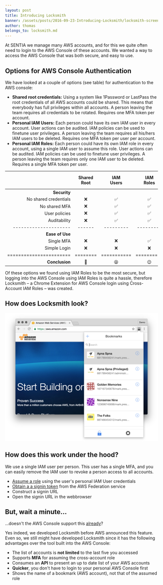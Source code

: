 ```yaml
---
layout: post
title: Introducing Locksmith
banner: /assets/posts/2016-09-23-Introducing-Locksmith/locksmith-screenshot.png
author: thomas
belongs_to: locksmith.md
---
```


At SENTIA we manage many AWS accounts, and for this we quite often need to
login to the AWS Console of these accounts. We wanted a way to access the AWS
Console that was both secure, and easy to use. 


## Options for AWS Console Authentication

We have looked at a couple of options (see table) for authentication to the AWS
console:

  * **Shared root credentials:**
    Using a system like 1Password or LastPass the root credentials of all AWS accounts could be shared.
    This means that everybody has full privileges within all accounts.
    A person leaving the team requires all credentials to be rotated.
    Requires one MFA token per account.
  * **Personal IAM Users:**
    Each person could have its own IAM user in every account.
    User actions can be audited.
    IAM policies can be used to finetune user privileges.
    A person leaving the team requires all his/hers IAM users to be deleted.
    Requires one MFA token per user per account.
  * **Personal IAM Roles:**
    Each person could have its own IAM role in every account, using a single IAM user to assume this role.
    User actions can be audited.
    IAM policies can be used to finetune user privileges.
    A person leaving the team requires only one IAM user to be deleted.
    Requires a single MFA token per user.

<div markdown="1" class="feature-last-column">

|                       | Shared<br/>Root   | IAM<br/>Users | IAM<br/>Roles | IAM Roles<br/>&<br/>Locksmith |
| --------------------: | :----: | :-------: | :-------: | :-------------------: |
| **Security**          |        |           |           |                       |
| No shared credentials | ❌     | ✅        | ✅        | ✅                    |
| No shared MFA         | ❌     | ✅        | ✅        | ✅                    |
| User policies         | ❌     | ✅        | ✅        | ✅                    |
| Auditability          | ❌     | ✅         | ✅        | ✅                    |
| --------------------- | ------ | --------- | --------- | --------------------- |
| **Ease of Use**       |        |           |           |                       |
| Single MFA            | ❌     | ❌        | ✅        | ✅                     |
| Simple Login          | ❌     | ❌        | ❌        | ✅                     |
|=======================|========|===========|==========|========================|
| **Conclusion**       | 🙈     | 😫        | 😉        | 😍💕 🍻🎉                |

</div>

Of these options we found using IAM Roles to be the most secure, but
logging into the AWS Console using IAM Roles is quite a hassle, therefore
Locksmith – a Chrome Extension for AWS Console login using
Cross-Account IAM Roles – was created.


## How does Locksmith look?

![](/assets/posts/2016-09-23-Introducing-Locksmith/locksmith-screenshot.png)

## How does this work under the hood? 

We use a single IAM user per person. This user has a single MFA, and you can
easily remove the IAM user to revoke a person access to all accounts. 

  * [Assume a role][api-sts-assume-role] using the user's personal IAM User credentials
  * [Obtain a a signin token][federation-service] from the AWS Federation service
  * Construct a signin URL
  * Open the signin URL in the webbrowser

## But, wait a minute...
...doesn't the AWS Console support this [already][x-account-console]?

Yes indeed, we developed Locksmith before AWS announced this feature. Even so,
we still might have developed Locksmith since it has the following advantages
over the tool built into the AWS Console:

  * The list of accounts is **not limited** to the last five you accessed
  * Supports **MFA** for assuming the cross-account role
  * Consumes an **API** to present an up to date list of your AWS accounts
  * **Quicker**, you don't have to login to your personal AWS Console first
  * Shows the name of a bookmark (AWS account), not that of the assumed role

[api-sts-assume-role]: http://docs.aws.amazon.com/STS/latest/APIReference/API_AssumeRole.html
[federation-service]: http://docs.aws.amazon.com/IAM/latest/UserGuide/id_roles_providers_enable-console-custom-url.html
[x-account-console]: https://aws.amazon.com/blogs/aws/new-cross-account-access-in-the-aws-management-console/
